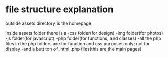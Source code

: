 # file structure explanation

outside assets directory is the homepage

inside assets folder there is a
-css folder(for design)
-img folder(for photos)
-js folder(for javascript)
-php folder(for functions, and classes)
    -all the php files in the php folders are for function and css purposes only; not for display
-and a butt ton of .html .php files(this are the main pages)